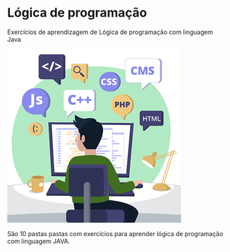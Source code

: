 # Lógica de programação
Exercícios de aprendizagem de Lógica de programação com linguagem Java

![imagem logo aprendizado de lógica de progração](https://github.com/LeeoLima/logica/blob/master/logica_programacao.png)

São 10 pastas pastas com exercícios para aprender lógica de programação com linguagem JAVA.
